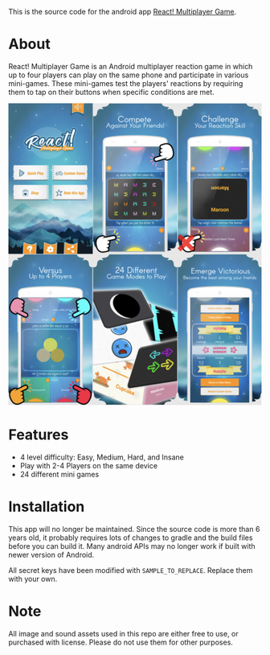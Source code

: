 This is the source code for the android app [React! Multiplayer Game](https://play.google.com/store/apps/details?id=com.react.reactmultiplayergame).

# About

React! Multiplayer Game is an Android multiplayer reaction game in which up to four players can play on the same phone and participate in various mini-games. These mini-games test the players' reactions by requiring them to tap on their buttons when specific conditions are met.

<img src="./promo/Screenshot1.png" width=600 />

# Features

- 4 level difficulty: Easy, Medium, Hard, and Insane
- Play with 2-4 Players on the same device
- 24 different mini games

# Installation

This app will no longer be maintained. Since the source code is more than 6 years old, it probably requires lots of changes to gradle and the build files before you can build it. Many android APIs may no longer work if built with newer version of Android.

All secret keys have been modified with `SAMPLE_TO_REPLACE`. Replace them with your own.

# Note

All image and sound assets used in this repo are either free to use, or purchased with license. Please do not use them for other purposes.
